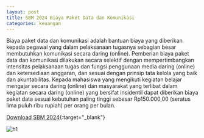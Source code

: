 ```yaml
---
layout: post
title: SBM 2024 Biaya Paket Data dan Komunikasi
categories: keuangan
---
```


Biaya paket data dan komunikasi adalah bantuan biaya yang diberikan kepada pegawai yang dalam pelaksanaan tugasnya sebagian besar membutuhkan komunikasi secara daring (online).
Pemberian biaya paket data dan komunikasi dilakukan secara selektif dengan mempertimbangkan intensitas pelaksanaan tugas dan fungsi penggunaan media daring (online) dan ketersediaan anggaran, dan sesuai dengan prinsip tata kelola yang baik dan akuntabilitas.
Kepada mahasiswa yang mengikuti kegiatan belajar mengajar secara daring (online) dan masyarakat yang terlibat dalam kegiatan secara daring (online) yang bersifat insidentil dapat diberikan biaya paket data sesuai kebutuhan paling tinggi sebesar Rp150.000,00 (seratus lima puluh ribu rupiah) per orang per bulan.


[Download SBM 2024](https://jdih.kemenkeu.go.id/download/8be2507a-7c39-480f-b271-88e74e59e272/2023pmkeuangan049.pdf){:target="_blank"}

![h1](https://blogger.googleusercontent.com/img/b/R29vZ2xl/AVvXsEhBoy85aMhxTqTMMFJ9eYrhcCxluXKQmvLDMK89QEK7zDY1lSBfDOmtsgdz-bnkFEQgNTTiAe-nLh_TcwQSkHxfQ2ER7cgciEB_KiQaNTKBnFj3YGNSwmtkWHzUats4VvWJ0sBSwELaqfkOzaAvP_93ccXxNg4NhUYDsijiG9L3wnjU2A/s1600/sbm_2024_1_Page_13.jpg)